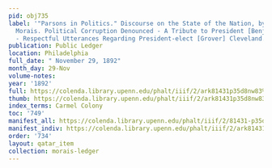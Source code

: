 ```yaml
---
pid: obj735
label: '"Parsons in Politics." Discourse on the State of the Nation, by Rev. Dr. S.
  Morais. Political Corruption Denounced - A Tribute to President [Benjamin] Harrison
  - Respectful Utterances Regarding President-elect [Grover] Cleveland.'
publication: Public Ledger
location: Philadelphia
full_date: " November 29, 1892"
month_day: 29-Nov
volume-notes:
year: '1892'
full: https://colenda.library.upenn.edu/phalt/iiif/2/ark81431p35d8nw83%2FSHA256E-s8796554--3b3df003ff5723590bce66d65c006b67185d1a7430a66608f4132f307419868d.jpeg/full/3500,/0/default.jpg
thumb: https://colenda.library.upenn.edu/phalt/iiif/2/ark81431p35d8nw83%2FSHA256E-s8796554--3b3df003ff5723590bce66d65c006b67185d1a7430a66608f4132f307419868d.jpeg/full/!200,200/0/default.jpg
index_terms: Carmel Colony
toc: '749'
manifest_all: https://colenda.library.upenn.edu/phalt/iiif/2/81431-p35d8nw83/manifest
manifest_indiv: https://colenda.library.upenn.edu/phalt/iiif/2/ark81431p35d8nw83%2FSHA256E-s8796554--3b3df003ff5723590bce66d65c006b67185d1a7430a66608f4132f307419868d.jpeg
order: '734'
layout: qatar_item
collection: morais-ledger
---
```

